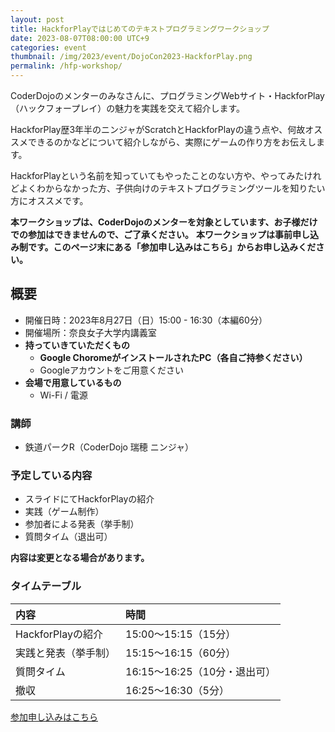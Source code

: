 ```yaml
---
layout: post
title: HackforPlayではじめてのテキストプログラミングワークショップ
date: 2023-08-07T08:00:00 UTC+9
categories: event
thumbnail: /img/2023/event/DojoCon2023-HackforPlay.png
permalink: /hfp-workshop/
---
```

CoderDojoのメンターのみなさんに、プログラミングWebサイト・HackforPlay（ハックフォープレイ）の魅力を実践を交えて紹介します。

HackforPlay歴3年半のニンジャがScratchとHackforPlayの違う点や、何故オススメできるのかなどについて紹介しながら、実際にゲームの作り方をお伝えします。

HackforPlayという名前を知っていてもやったことのない方や、やってみたけれどよくわからなかった方、子供向けのテキストプログラミングツールを知りたい方にオススメです。

**本ワークショップは、CoderDojoのメンターを対象としています、お子様だけでの参加はできませんので、ご了承ください。**
**本ワークショップは事前申し込み制です。このページ末にある「参加申し込みはこちら」からお申し込みください。**

## 概要
- 開催日時：2023年8月27日（日）15:00 - 16:30（本編60分）
- 開催場所：奈良女子大学内講義室
- **持っていきていただくもの**
    - **Google ChoromeがインストールされたPC（各自ご持参ください）**
    - Googleアカウントをご用意ください
- **会場で用意しているもの**
    - Wi-Fi / 電源

### 講師
- 鉄道パークR（CoderDojo 瑞穂 ニンジャ）

### 予定している内容
- スライドにてHackforPlayの紹介
- 実践（ゲーム制作）
- 参加者による発表（挙手制）
- 質問タイム（退出可）

**内容は変更となる場合があります。**

### タイムテーブル

| 内容 | 時間 |
|:--|:--|
|HackforPlayの紹介|15:00～15:15（15分）|
|実践と発表（挙手制）|15:15～16:15（60分）|
|質問タイム|16:15～16:25（10分・退出可）|
|撤収|16:25～16:30（5分）|

<div class='framed_button'>
    <a href='https://dojocon-japan.doorkeeper.jp/events/161149' target='_blank'>参加申し込みはこちら</a>
</div>


